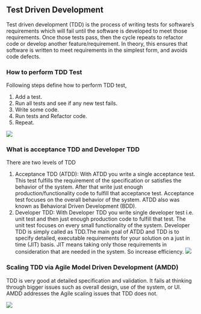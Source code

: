 ## Test Driven Development
Test driven development (TDD) is the process of writing tests for software’s requirements which will fail until the software is developed to meet those requirements. Once those tests pass, then the cycle repeats to refactor code or develop another feature/requirement. In theory, this ensures that software is written to meet requirements in the simplest form, and avoids code defects.

### How to perform TDD Test
Following steps define how to perform TDD test,

1. Add a test.
2. Run all tests and see if any new test fails.
3. Write some code.
4. Run tests and Refactor code.
5. Repeat.


![](https://www.guru99.com/images/8-2016/081216_0811_TestDrivenD2.png)

### What is acceptance TDD and Developer TDD
There are two levels of TDD

1. Acceptance TDD (ATDD): With ATDD you write a single acceptance test. This test fulfills the requirement of the specification or satisfies the behavior of the system. After that write just enough production/functionality code to fulfill that acceptance test. Acceptance test focuses on the overall behavior of the system. ATDD also was known as Behavioral Driven Development (BDD).
2. Developer TDD: With Developer TDD you write single developer test i.e. unit test and then just enough production code to fulfill that test. The unit test focuses on every small functionality of the system. Developer TDD is simply called as TDD.The main goal of ATDD and TDD is to specify detailed, executable requirements for your solution on a just in time (JIT) basis. JIT means taking only those requirements in consideration that are needed in the system. So increase efficiency.
![](https://www.guru99.com/images/8-2016/081216_0811_TestDrivenD3.png)

### Scaling TDD via Agile Model Driven Development (AMDD)
TDD is very good at detailed specification and validation. It fails at thinking through bigger issues such as overall design, use of the system, or UI. AMDD addresses the Agile scaling issues that TDD does not.

![](https://www.guru99.com/images/8-2016/081216_0811_TestDrivenD4.png)

